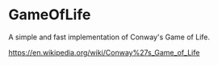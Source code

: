# GameOfLife

A simple and fast implementation of Conway's Game of Life.

https://en.wikipedia.org/wiki/Conway%27s_Game_of_Life